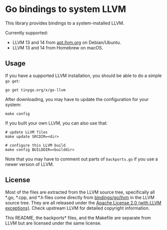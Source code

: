 # Go bindings to system LLVM

This library provides bindings to a system-installed LLVM.

Currently supported:

  * LLVM 13 and 14 from [apt.llvm.org](http://apt.llvm.org/) on Debian/Ubuntu.
  * LLVM 13 and 14 from Homebrew on macOS.

## Usage

If you have a supported LLVM installation, you should be able to do a simple `go get`:

    go get tinygo.org/x/go-llvm

After downloading, you may have to update the configuration for your system:

    make config

If you built your own LLVM, you can also use that:

    # update LLVM files
    make update SRCDIR=<dir>
    
    # configure this LLVM build
    make config BUILDDIR=<builddir>

Note that you may have to comment out parts of `backports.go` if you use a
newer version of LLVM.

## License

Most of the files are extracted from the LLVM source tree, specifically all
\*.go, \*.cpp, and \*.h files come directly from
[bindings/go/llvm](https://github.com/llvm-mirror/llvm/tree/release_80/bindings/go/llvm)
in the LLVM source tree. They are all released under the [Apache License 2.0
(with LLVM exceptions)](http://releases.llvm.org/9.0.0/LICENSE.TXT). Check
upstream LLVM for detailed copyright information.

This README, the backports\* files, and the Makefile are separate from LLVM but
are licensed under the same license.

